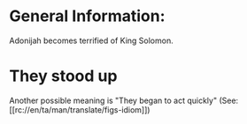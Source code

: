 # General Information:

Adonijah becomes terrified of King Solomon.

# They stood up

Another possible meaning is "They began to act quickly" (See: [[rc://en/ta/man/translate/figs-idiom]])
